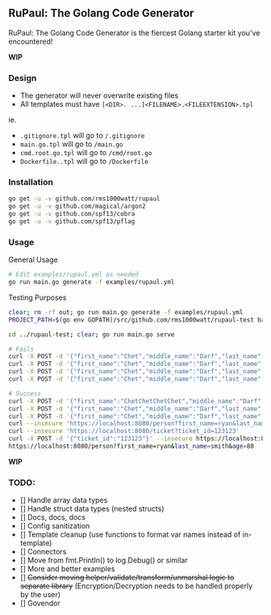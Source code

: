 ## RuPaul: The Golang Code Generator

RuPaul: The Golang Code Generator is the fiercest Golang starter kit you've encountered!

**WIP**

### Design

- The generator will never overwrite existing files
- All templates must have `[<DIR>. ...]<FILENAME>.<FILEEXTENSION>.tpl`

ie.

- `.gitignore.tpl` will go to `/.gitignore`
- `main.go.tpl` will go to `/main.go`
- `cmd.root.go.tpl` will go to `/cmd/root.go`
- `Dockerfile..tpl` will go to `/Dockerfile`

### Installation

```sh
go get -u -v github.com/rms1000watt/rupaul
go get -u -v github.com/magical/argon2
go get -u -v github.com/spf13/cobra
go get -u -v github.com/spf13/pflag
```

### Usage

General Usage

```sh
# Edit examples/rupaul.yml as needed
go run main.go generate -f examples/rupaul.yml
```

Testing Purposes

```sh
clear; rm -rf out; go run main.go generate -f examples/rupaul.yml
PROJECT_PATH=$(go env GOPATH)/src/github.com/rms1000watt/rupaul-test bash -c 'rm -rf $PROJECT_PATH && mkdir $PROJECT_PATH  && mkdir $PROJECT_PATH/certs && cp -r out/* $PROJECT_PATH && cp -r certs/* $PROJECT_PATH/certs && cp out/.gitignore $PROJECT_PATH/'

cd ../rupaul-test; clear; go run main.go serve

# Fails
curl -X POST -d '{"first_name":"Chet","middle_name":"Darf","last_name":"Star"}' localhost:8080/person
curl -X POST -d '{"first_name":"Chet","middle_name":"Darf","last_name":"Star","age":33}' localhost:8080/person
curl -X POST -d '{"first_name":"Chet","middle_name":"Darf","last_name":"Star","age":33,"account":123.123}' https://localhost:8080/person
curl -X POST -d '{"first_name":"Chet","middle_name":"Darf","last_name":"StarStarStarStarStarStarStarStarStarStarStarStarStar","age":33,"account":123.123,"password":"pASSword"}' https://localhost:8080/person

# Success
curl -X POST -d '{"first_name":"ChetChetChetChet","middle_name":"Darf","last_name":"Star","age":33,"account":123.123,"password":"pASSword"}' --insecure https://localhost:8080/person
curl -X POST -d '{"first_name":"Chet","middle_name":"Darf","last_name":"Star","age":33,"account":123.123,"password":"pASSword","gossip":"hello world"}' --insecure https://localhost:8080/person
curl -X POST -d '{"first_name":"Chet","middle_name":"Darf","last_name":"Star","age":33,"account":123.123,"password":"pASSword","gossip":"hello world","grocery_list":["pigs","blanket"],"age_list":[3,5,1]}' --insecure https://localhost:8080/person
curl --insecure 'https://localhost:8080/person?first_name=ryan&last_name=smith&age=88'
curl --insecure 'https://localhost:8080/ticket?ticket_id=123123'
curl -X POST -d '{"ticket_id":"123123"}' --insecure https://localhost:8080/ticket
https://localhost:8080/person?first_name=ryan&last_name=smith&age=88
```

**WIP**

### TODO:

- [] Handle array data types
- [] Handle struct data types (nested structs)
- [] Docs, docs, docs
- [] Config sanitization
- [] Template cleanup (use functions to format var names instead of in-template)
- [] Connectors
- [] Move from fmt.Println() to log.Debug() or similar
- [] More and better examples
- [] ~~Consider moving helper/validate/transform/unmarshal logic to separate library~~ (Encryption/Decryption needs to be handled properly by the user)
- [] Govendor
